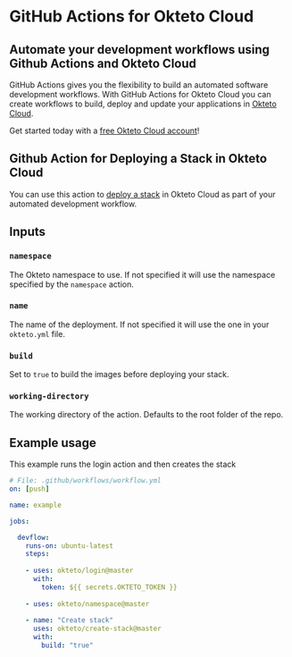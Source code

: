 # GitHub Actions for Okteto Cloud

## Automate your development workflows using Github Actions and Okteto Cloud
GitHub Actions gives you the flexibility to build an automated software development workflows. With GitHub Actions for Okteto Cloud you can create workflows to build, deploy and update your applications in [Okteto Cloud](https://cloud.okteto.com).

Get started today with a [free Okteto Cloud account](https://cloud.okteto.com)!

## Github Action for Deploying a Stack in Okteto Cloud

You can use this action to [deploy a stack](https://okteto.com/docs/cloud/stack) in Okteto Cloud as part of your automated development workflow.

## Inputs

### `namespace`

The Okteto namespace to use. If not specified it will use the namespace specified by the `namespace` action.

### `name`

The name of the deployment. If not specified it will use the one in your `okteto.yml` file.

### `build` 

Set to `true` to build the images before deploying your stack.

### `working-directory`

The working directory of the action. Defaults to the root folder of the repo.

## Example usage

This example runs the login action and then creates the stack

```yaml
# File: .github/workflows/workflow.yml
on: [push]

name: example

jobs:

  devflow:
    runs-on: ubuntu-latest
    steps:
    
    - uses: okteto/login@master
      with:
        token: ${{ secrets.OKTETO_TOKEN }}
    
    - uses: okteto/namespace@master
    
    - name: "Create stack"
      uses: okteto/create-stack@master
      with:
        build: "true"
```

